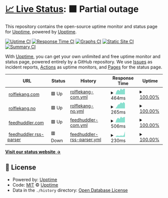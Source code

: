 # [📈 Live Status](https://upptime.github.io/upptime): <!--live status--> **🟧 Partial outage**

This repository contains the open-source uptime monitor and status page for [Upptime](https://upptime.js.org), powered by [Upptime](https://github.com/upptime/upptime).

[![Uptime CI](https://github.com/upptime/upptime/workflows/Uptime%20CI/badge.svg)](https://github.com/upptime/upptime/actions?query=workflow%3A%22Uptime+CI%22)
[![Response Time CI](https://github.com/upptime/upptime/workflows/Response%20Time%20CI/badge.svg)](https://github.com/upptime/upptime/actions?query=workflow%3A%22Response+Time+CI%22)
[![Graphs CI](https://github.com/upptime/upptime/workflows/Graphs%20CI/badge.svg)](https://github.com/upptime/upptime/actions?query=workflow%3A%22Graphs+CI%22)
[![Static Site CI](https://github.com/upptime/upptime/workflows/Static%20Site%20CI/badge.svg)](https://github.com/upptime/upptime/actions?query=workflow%3A%22Static+Site+CI%22)
[![Summary CI](https://github.com/upptime/upptime/workflows/Summary%20CI/badge.svg)](https://github.com/upptime/upptime/actions?query=workflow%3A%22Summary+CI%22)

With [Upptime](https://upptime.js.org), you can get your own unlimited and free uptime monitor and status page, powered entirely by a GitHub repository. We use [Issues](https://github.com/upptime/upptime/issues) as incident reports, [Actions](https://github.com/upptime/upptime/actions) as uptime monitors, and [Pages](https://upptime.github.io/upptime) for the status page.

<!--start: status pages-->
<!-- This summary is generated by Upptime (https://github.com/upptime/upptime) -->
<!-- Do not edit this manually, your changes will be overwritten -->
<!-- prettier-ignore -->
| URL | Status | History | Response Time | Uptime |
| --- | ------ | ------- | ------------- | ------ |
| <img alt="" src="https://favicons.githubusercontent.com/rolflekang.com" height="13"> [rolflekang.com](https://rolflekang.com) | 🟩 Up | [rolflekang-com.yml](https://github.com/relekang/uptime/commits/HEAD/history/rolflekang-com.yml) | <details><summary><img alt="Response time graph" src="./graphs/rolflekang-com/response-time-week.png" height="20"> 464ms</summary><br><a href="https://upptime.github.io/upptime/history/rolflekang-com"><img alt="Response time 464" src="https://img.shields.io/endpoint?url=https%3A%2F%2Fraw.githubusercontent.com%2Frelekang%2Fuptime%2FHEAD%2Fapi%2Frolflekang-com%2Fresponse-time.json"></a><br><a href="https://upptime.github.io/upptime/history/rolflekang-com"><img alt="24-hour response time 464" src="https://img.shields.io/endpoint?url=https%3A%2F%2Fraw.githubusercontent.com%2Frelekang%2Fuptime%2FHEAD%2Fapi%2Frolflekang-com%2Fresponse-time-day.json"></a><br><a href="https://upptime.github.io/upptime/history/rolflekang-com"><img alt="7-day response time 464" src="https://img.shields.io/endpoint?url=https%3A%2F%2Fraw.githubusercontent.com%2Frelekang%2Fuptime%2FHEAD%2Fapi%2Frolflekang-com%2Fresponse-time-week.json"></a><br><a href="https://upptime.github.io/upptime/history/rolflekang-com"><img alt="30-day response time 464" src="https://img.shields.io/endpoint?url=https%3A%2F%2Fraw.githubusercontent.com%2Frelekang%2Fuptime%2FHEAD%2Fapi%2Frolflekang-com%2Fresponse-time-month.json"></a><br><a href="https://upptime.github.io/upptime/history/rolflekang-com"><img alt="1-year response time 464" src="https://img.shields.io/endpoint?url=https%3A%2F%2Fraw.githubusercontent.com%2Frelekang%2Fuptime%2FHEAD%2Fapi%2Frolflekang-com%2Fresponse-time-year.json"></a></details> | <details><summary><a href="https://upptime.github.io/upptime/history/rolflekang-com">100.00%</a></summary><a href="https://upptime.github.io/upptime/history/rolflekang-com"><img alt="All-time uptime 100.00%" src="https://img.shields.io/endpoint?url=https%3A%2F%2Fraw.githubusercontent.com%2Frelekang%2Fuptime%2FHEAD%2Fapi%2Frolflekang-com%2Fuptime.json"></a><br><a href="https://upptime.github.io/upptime/history/rolflekang-com"><img alt="24-hour uptime 100.00%" src="https://img.shields.io/endpoint?url=https%3A%2F%2Fraw.githubusercontent.com%2Frelekang%2Fuptime%2FHEAD%2Fapi%2Frolflekang-com%2Fuptime-day.json"></a><br><a href="https://upptime.github.io/upptime/history/rolflekang-com"><img alt="7-day uptime 100.00%" src="https://img.shields.io/endpoint?url=https%3A%2F%2Fraw.githubusercontent.com%2Frelekang%2Fuptime%2FHEAD%2Fapi%2Frolflekang-com%2Fuptime-week.json"></a><br><a href="https://upptime.github.io/upptime/history/rolflekang-com"><img alt="30-day uptime 100.00%" src="https://img.shields.io/endpoint?url=https%3A%2F%2Fraw.githubusercontent.com%2Frelekang%2Fuptime%2FHEAD%2Fapi%2Frolflekang-com%2Fuptime-month.json"></a><br><a href="https://upptime.github.io/upptime/history/rolflekang-com"><img alt="1-year uptime 100.00%" src="https://img.shields.io/endpoint?url=https%3A%2F%2Fraw.githubusercontent.com%2Frelekang%2Fuptime%2FHEAD%2Fapi%2Frolflekang-com%2Fuptime-year.json"></a></details>
| <img alt="" src="https://favicons.githubusercontent.com/rolflekang.no" height="13"> [rolflekang.no](https://rolflekang.no) | 🟩 Up | [rolflekang-no.yml](https://github.com/relekang/uptime/commits/HEAD/history/rolflekang-no.yml) | <details><summary><img alt="Response time graph" src="./graphs/rolflekang-no/response-time-week.png" height="20"> 265ms</summary><br><a href="https://upptime.github.io/upptime/history/rolflekang-no"><img alt="Response time 265" src="https://img.shields.io/endpoint?url=https%3A%2F%2Fraw.githubusercontent.com%2Frelekang%2Fuptime%2FHEAD%2Fapi%2Frolflekang-no%2Fresponse-time.json"></a><br><a href="https://upptime.github.io/upptime/history/rolflekang-no"><img alt="24-hour response time 265" src="https://img.shields.io/endpoint?url=https%3A%2F%2Fraw.githubusercontent.com%2Frelekang%2Fuptime%2FHEAD%2Fapi%2Frolflekang-no%2Fresponse-time-day.json"></a><br><a href="https://upptime.github.io/upptime/history/rolflekang-no"><img alt="7-day response time 265" src="https://img.shields.io/endpoint?url=https%3A%2F%2Fraw.githubusercontent.com%2Frelekang%2Fuptime%2FHEAD%2Fapi%2Frolflekang-no%2Fresponse-time-week.json"></a><br><a href="https://upptime.github.io/upptime/history/rolflekang-no"><img alt="30-day response time 265" src="https://img.shields.io/endpoint?url=https%3A%2F%2Fraw.githubusercontent.com%2Frelekang%2Fuptime%2FHEAD%2Fapi%2Frolflekang-no%2Fresponse-time-month.json"></a><br><a href="https://upptime.github.io/upptime/history/rolflekang-no"><img alt="1-year response time 265" src="https://img.shields.io/endpoint?url=https%3A%2F%2Fraw.githubusercontent.com%2Frelekang%2Fuptime%2FHEAD%2Fapi%2Frolflekang-no%2Fresponse-time-year.json"></a></details> | <details><summary><a href="https://upptime.github.io/upptime/history/rolflekang-no">100.00%</a></summary><a href="https://upptime.github.io/upptime/history/rolflekang-no"><img alt="All-time uptime 100.00%" src="https://img.shields.io/endpoint?url=https%3A%2F%2Fraw.githubusercontent.com%2Frelekang%2Fuptime%2FHEAD%2Fapi%2Frolflekang-no%2Fuptime.json"></a><br><a href="https://upptime.github.io/upptime/history/rolflekang-no"><img alt="24-hour uptime 100.00%" src="https://img.shields.io/endpoint?url=https%3A%2F%2Fraw.githubusercontent.com%2Frelekang%2Fuptime%2FHEAD%2Fapi%2Frolflekang-no%2Fuptime-day.json"></a><br><a href="https://upptime.github.io/upptime/history/rolflekang-no"><img alt="7-day uptime 100.00%" src="https://img.shields.io/endpoint?url=https%3A%2F%2Fraw.githubusercontent.com%2Frelekang%2Fuptime%2FHEAD%2Fapi%2Frolflekang-no%2Fuptime-week.json"></a><br><a href="https://upptime.github.io/upptime/history/rolflekang-no"><img alt="30-day uptime 100.00%" src="https://img.shields.io/endpoint?url=https%3A%2F%2Fraw.githubusercontent.com%2Frelekang%2Fuptime%2FHEAD%2Fapi%2Frolflekang-no%2Fuptime-month.json"></a><br><a href="https://upptime.github.io/upptime/history/rolflekang-no"><img alt="1-year uptime 100.00%" src="https://img.shields.io/endpoint?url=https%3A%2F%2Fraw.githubusercontent.com%2Frelekang%2Fuptime%2FHEAD%2Fapi%2Frolflekang-no%2Fuptime-year.json"></a></details>
| <img alt="" src="https://favicons.githubusercontent.com/feedhuddler.com" height="13"> [feedhuddler.com](https://feedhuddler.com) | 🟩 Up | [feedhuddler-com.yml](https://github.com/relekang/uptime/commits/HEAD/history/feedhuddler-com.yml) | <details><summary><img alt="Response time graph" src="./graphs/feedhuddler-com/response-time-week.png" height="20"> 506ms</summary><br><a href="https://upptime.github.io/upptime/history/feedhuddler-com"><img alt="Response time 506" src="https://img.shields.io/endpoint?url=https%3A%2F%2Fraw.githubusercontent.com%2Frelekang%2Fuptime%2FHEAD%2Fapi%2Ffeedhuddler-com%2Fresponse-time.json"></a><br><a href="https://upptime.github.io/upptime/history/feedhuddler-com"><img alt="24-hour response time 506" src="https://img.shields.io/endpoint?url=https%3A%2F%2Fraw.githubusercontent.com%2Frelekang%2Fuptime%2FHEAD%2Fapi%2Ffeedhuddler-com%2Fresponse-time-day.json"></a><br><a href="https://upptime.github.io/upptime/history/feedhuddler-com"><img alt="7-day response time 506" src="https://img.shields.io/endpoint?url=https%3A%2F%2Fraw.githubusercontent.com%2Frelekang%2Fuptime%2FHEAD%2Fapi%2Ffeedhuddler-com%2Fresponse-time-week.json"></a><br><a href="https://upptime.github.io/upptime/history/feedhuddler-com"><img alt="30-day response time 506" src="https://img.shields.io/endpoint?url=https%3A%2F%2Fraw.githubusercontent.com%2Frelekang%2Fuptime%2FHEAD%2Fapi%2Ffeedhuddler-com%2Fresponse-time-month.json"></a><br><a href="https://upptime.github.io/upptime/history/feedhuddler-com"><img alt="1-year response time 506" src="https://img.shields.io/endpoint?url=https%3A%2F%2Fraw.githubusercontent.com%2Frelekang%2Fuptime%2FHEAD%2Fapi%2Ffeedhuddler-com%2Fresponse-time-year.json"></a></details> | <details><summary><a href="https://upptime.github.io/upptime/history/feedhuddler-com">100.00%</a></summary><a href="https://upptime.github.io/upptime/history/feedhuddler-com"><img alt="All-time uptime 100.00%" src="https://img.shields.io/endpoint?url=https%3A%2F%2Fraw.githubusercontent.com%2Frelekang%2Fuptime%2FHEAD%2Fapi%2Ffeedhuddler-com%2Fuptime.json"></a><br><a href="https://upptime.github.io/upptime/history/feedhuddler-com"><img alt="24-hour uptime 100.00%" src="https://img.shields.io/endpoint?url=https%3A%2F%2Fraw.githubusercontent.com%2Frelekang%2Fuptime%2FHEAD%2Fapi%2Ffeedhuddler-com%2Fuptime-day.json"></a><br><a href="https://upptime.github.io/upptime/history/feedhuddler-com"><img alt="7-day uptime 100.00%" src="https://img.shields.io/endpoint?url=https%3A%2F%2Fraw.githubusercontent.com%2Frelekang%2Fuptime%2FHEAD%2Fapi%2Ffeedhuddler-com%2Fuptime-week.json"></a><br><a href="https://upptime.github.io/upptime/history/feedhuddler-com"><img alt="30-day uptime 100.00%" src="https://img.shields.io/endpoint?url=https%3A%2F%2Fraw.githubusercontent.com%2Frelekang%2Fuptime%2FHEAD%2Fapi%2Ffeedhuddler-com%2Fuptime-month.json"></a><br><a href="https://upptime.github.io/upptime/history/feedhuddler-com"><img alt="1-year uptime 100.00%" src="https://img.shields.io/endpoint?url=https%3A%2F%2Fraw.githubusercontent.com%2Frelekang%2Fuptime%2FHEAD%2Fapi%2Ffeedhuddler-com%2Fuptime-year.json"></a></details>
| <img alt="" src="https://favicons.githubusercontent.com/feedhuddler.com" height="13"> [feedhuddler rss-parser](https://feedhuddler.com/rss-parser) | 🟥 Down | [feedhuddler-rss-parser.yml](https://github.com/relekang/uptime/commits/HEAD/history/feedhuddler-rss-parser.yml) | <details><summary><img alt="Response time graph" src="./graphs/feedhuddler-rss-parser/response-time-week.png" height="20"> 230ms</summary><br><a href="https://upptime.github.io/upptime/history/feedhuddler-rss-parser"><img alt="Response time 230" src="https://img.shields.io/endpoint?url=https%3A%2F%2Fraw.githubusercontent.com%2Frelekang%2Fuptime%2FHEAD%2Fapi%2Ffeedhuddler-rss-parser%2Fresponse-time.json"></a><br><a href="https://upptime.github.io/upptime/history/feedhuddler-rss-parser"><img alt="24-hour response time 230" src="https://img.shields.io/endpoint?url=https%3A%2F%2Fraw.githubusercontent.com%2Frelekang%2Fuptime%2FHEAD%2Fapi%2Ffeedhuddler-rss-parser%2Fresponse-time-day.json"></a><br><a href="https://upptime.github.io/upptime/history/feedhuddler-rss-parser"><img alt="7-day response time 230" src="https://img.shields.io/endpoint?url=https%3A%2F%2Fraw.githubusercontent.com%2Frelekang%2Fuptime%2FHEAD%2Fapi%2Ffeedhuddler-rss-parser%2Fresponse-time-week.json"></a><br><a href="https://upptime.github.io/upptime/history/feedhuddler-rss-parser"><img alt="30-day response time 230" src="https://img.shields.io/endpoint?url=https%3A%2F%2Fraw.githubusercontent.com%2Frelekang%2Fuptime%2FHEAD%2Fapi%2Ffeedhuddler-rss-parser%2Fresponse-time-month.json"></a><br><a href="https://upptime.github.io/upptime/history/feedhuddler-rss-parser"><img alt="1-year response time 230" src="https://img.shields.io/endpoint?url=https%3A%2F%2Fraw.githubusercontent.com%2Frelekang%2Fuptime%2FHEAD%2Fapi%2Ffeedhuddler-rss-parser%2Fresponse-time-year.json"></a></details> | <details><summary><a href="https://upptime.github.io/upptime/history/feedhuddler-rss-parser">100.00%</a></summary><a href="https://upptime.github.io/upptime/history/feedhuddler-rss-parser"><img alt="All-time uptime 100.00%" src="https://img.shields.io/endpoint?url=https%3A%2F%2Fraw.githubusercontent.com%2Frelekang%2Fuptime%2FHEAD%2Fapi%2Ffeedhuddler-rss-parser%2Fuptime.json"></a><br><a href="https://upptime.github.io/upptime/history/feedhuddler-rss-parser"><img alt="24-hour uptime 100.00%" src="https://img.shields.io/endpoint?url=https%3A%2F%2Fraw.githubusercontent.com%2Frelekang%2Fuptime%2FHEAD%2Fapi%2Ffeedhuddler-rss-parser%2Fuptime-day.json"></a><br><a href="https://upptime.github.io/upptime/history/feedhuddler-rss-parser"><img alt="7-day uptime 100.00%" src="https://img.shields.io/endpoint?url=https%3A%2F%2Fraw.githubusercontent.com%2Frelekang%2Fuptime%2FHEAD%2Fapi%2Ffeedhuddler-rss-parser%2Fuptime-week.json"></a><br><a href="https://upptime.github.io/upptime/history/feedhuddler-rss-parser"><img alt="30-day uptime 100.00%" src="https://img.shields.io/endpoint?url=https%3A%2F%2Fraw.githubusercontent.com%2Frelekang%2Fuptime%2FHEAD%2Fapi%2Ffeedhuddler-rss-parser%2Fuptime-month.json"></a><br><a href="https://upptime.github.io/upptime/history/feedhuddler-rss-parser"><img alt="1-year uptime 100.00%" src="https://img.shields.io/endpoint?url=https%3A%2F%2Fraw.githubusercontent.com%2Frelekang%2Fuptime%2FHEAD%2Fapi%2Ffeedhuddler-rss-parser%2Fuptime-year.json"></a></details>

<!--end: status pages-->

[**Visit our status website →**](https://upptime.github.io/upptime)

## 📄 License

- Powered by: [Upptime](https://github.com/upptime/upptime)
- Code: [MIT](./LICENSE) © [Upptime](https://upptime.js.org)
- Data in the `./history` directory: [Open Database License](https://opendatacommons.org/licenses/odbl/1-0/)
